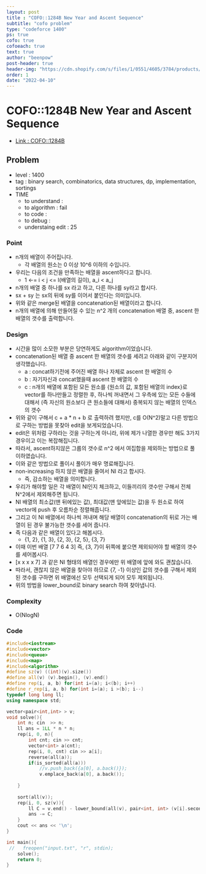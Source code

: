 ```yaml
---
layout: post
title : "COFO::1284B New Year and Ascent Sequence"
subtitle: "cofo problem"
type: "codeforce 1400"
ps: true
cofo: true
cofoeach: true
text: true
author: "beenpow"
post-header: true
header-img: "https://cdn.shopify.com/s/files/1/0551/4605/3784/products/product-image-1736343294.jpg?v=1631587015"
order: 1
date: "2022-04-10"
---
```

# COFO::1284B New Year and Ascent Sequence
- [Link : COFO::1284B](https://codeforces.com/problemset/problem/1284/B)


## Problem 

- level : 1400
- tag : binary search, combinatorics, data structures, dp, implementation, sortings
- TIME
  - to understand    : 
  - to algorithm     : fail
  - to code          :
  - to debug         :
  - understaing edit : 25

### Point
- n개의 배열이 주어집니다.
  - 각 배열의 원소는 0 이상 10^6 이하의 수입니다.
- 우리는 다음의 조건을 만족하는 배열을 ascent하다고 합니다.
  - 1 <-= i < j <= l(배열의 길이), a_i < a_j
- n개의 배열 중 하나를 sx 라고 하고, 다른 하나를 sy라고 합시다.
- sx + sy 는 sx의 뒤에 sy를 이어서 붙인다는 의미입니다.
- 위와 같은 merge된 배열을 concatenation된 배열이라고 합니다.
- n개의 배열에 의해 만들어질 수 있는 n^2 개의 concatenation 배열 중, ascent 한 배열의 갯수를 출력합니다.

### Design
- 시간을 많이 소모한 부분은 당연하게도 algorithm이었습니다.
- concatenation된 배열 중 ascent 한 배열의 갯수를 세려고 아래와 같이 구분지어 생각했습니다.
  - a  : concat하기전에 주어진 배열 하나 자체로 ascent 한 배열의 수
  - b  : 자기자신과 concat했을때 ascent 한 배열의 수
  - c  : n개의 배열에 포함된 모든 원소를 {원소의 값, 포함된 배열의 index}로 vector를 하나만들고 정렬한 후, 하나씩 꺼내면서 그 우측에 있는 모든 수들에 대해서 (즉 자신의 원소보다 큰 원소들에 대해서) 중복되지 않는 배열의 인덱스의 갯수
- 위와 같이 구해서 c + a * n + b 로 출력하려 했지만, c를 O(N^2)말고 다른 방법으로 구하는 방법을 못찾아 edit을 보게되었습니다.
- edit은 위처럼 구하라는 것을 구하는게 아니라, 위에 제가 나열한 경우만 해도 3가지 경우이고 이는 복잡해집니다.
- 따라서, ascent하지않은 그룹의 갯수로 n^2 에서 여집합을 제외하는 방법으로 풀이하였습니다.
- 이와 같은 방법으로 풀이시 풀이가 매우 명료해집니다.
- non-increasing 하지 않은 배열을 줄여서 NI 라고 합시다.
  - 즉, 감소하는 배열을 의미합니다.
- 우리가 해야할 일은 각 배열이 NI인지 체크하고, 이들끼리의 갯수만 구해서 전체 N^2에서 제외해주면 됩니다.
- NI 배열의 최소값(맨 뒤에있는 값), 최대값(맨 앞에있는 값)을 두 원소로 하여 vector에 push 후 오름차순 정렬해줍니다.
- 그리고 이 NI 배열에서 하나씩 꺼내며 해당 배열이 concatenation의 뒤로 가는 배열이 된 경우 불가능한 갯수를 세어 줍니다.
- 즉 다음과 같은 배열이 있다고 해봅시다.
  - {1, 2}, {1, 3}, {2, 3}, {2, 5}, {3, 7}
- 이때 이번 배열 [7 7 6 4 3] 즉, {3, 7}이 뒤쪽에 붙으면 제외되어야 할 배열의 갯수를 세어봅시다.
- [x x x x 7] 과 같은 NI 형태의 배열인 경우에만 위 배열에 앞에 와도 괜찮습니다.
- 따라서, 괜찮지 않은 배열을 찾아야 하므로 {7, -1} 이상인 값의 갯수를 구해서 제외된 갯수를 구하면 위 배열에선 모두 선택되게 되어 모두 제외됩니다.
- 위의 방법을 lower_bound로 binary search 하여 찾아냅니다.


### Complexity
- O(NlogN)

### Code

```cpp
#include<iostream>
#include<vector>
#include<queue>
#include<map>
#include<algorithm>
#define sz(v) ((int)(v).size())
#define all(v) (v).begin(), (v).end()
#define rep(i, a, b) for(int i=(a); i<(b); i++)
#define r_rep(i, a, b) for(int i=(a); i >(b); i--)
typedef long long ll;
using namespace std;

vector<pair<int,int> > v;
void solve(){
    int n; cin  >> n;
    ll ans = 1LL * n * n;
    rep(i, 0, n){
        int cnt; cin >> cnt;
        vector<int> a(cnt);
        rep(i, 0, cnt) cin >> a[i];
        reverse(all(a));
        if(is_sorted(all(a)))
            //v.push_back({a[0], a.back()});
            v.emplace_back(a[0], a.back());
           
    }
    
    sort(all(v));
    rep(i, 0, sz(v)){
        ll C = v.end() - lower_bound(all(v), pair<int, int> (v[i].second, -1));
        ans -= C;
    }
    cout << ans << '\n';
}

int main(){
 //   freopen("input.txt", "r", stdin);
    solve();
    return 0;
}
```
